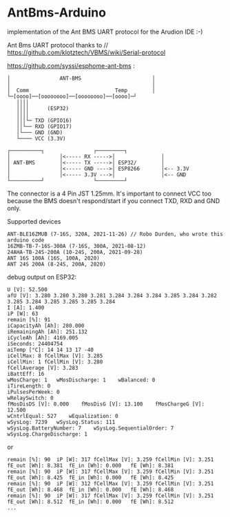 # AntBms-Arduino
implementation of the Ant BMS UART protocol for the Arudion IDE :-)

Ant Bms UART protocol thanks to   // https://github.com/klotztech/VBMS/wiki/Serial-protocol


https://github.com/syssi/esphome-ant-bms :
```
│                ANT-BMS                       │
│                                              │
│  Comm                            Temp        │
└─[oooo]──[oooooooo]──[oooooooo]──[oooo]─┘
   ││││
   ││││      (ESP32)
   ││││
   │││└─ TXD (GPIO16)
   ││└── RXD (GPIO17)
   │└─── GND (GND)
   └──── VCC (3.3V)

┌──────────┐                ┌─────────┐
│                │<----- RX ----->│               │
│ ANT-BMS        │<----- TX ----->│ ESP32/        │
│                │<----- GND ---->│ ESP8266       │<-- 3.3V
│                │<----- 3.3V --->│               │<-- GND
└──────────┘                └─────────┘
```
  
The connector is a 4 Pin JST 1.25mm. It's important to connect VCC too because the BMS doesn't respond/start if you connect TXD, RXD and GND only.

Supported devices

    ANT-BLE16ZMUB (7-16S, 320A, 2021-11-26) // Robo Durden, who wrote this arduino code
    16ZMB-TB-7-16S-300A (7-16S, 300A, 2021-08-12)
    24AHA-TB-24S-200A (10-24S, 200A, 2021-09-28)
    ANT 16S 100A (16S, 100A, 2020)
    ANT 24S 200A (8-24S, 200A, 2020)
   

debug output on ESP32:

```
U [V]: 52.500
afU [V]: 3.280 3.280 3.280 3.281 3.284 3.284 3.284 3.285 3.284 3.282 3.285 3.284 3.285 3.285 3.285 3.284
I [A]: 1.400
iP [W]: 63
remain [%]: 91
iCapacityAh [Ah]: 280.000
iRemainingAh [Ah]: 251.132
iCycleAh [Ah]: 4169.005
iSeconds: 24404754
aiTemp [°C]: 14 14 13 17 -40
iCellMax: 8	fCellMax [V]: 3.285
iCellMin: 1	fCellMin [V]: 3.280
fCellAverage [V]: 3.283
iBattEff: 16
wMosCharge: 1	wMosDischarge: 1	wBalanced: 0
iTireLength: 0
iPulsesPerWeek: 0
wRelaySwitch: 0
fMosDisDS [V]: 0.000	fMosDisG [V]: 13.100	fMosChargeG [V]: 12.500
wCntrlEqual: 527	wEqualization: 0
wSysLog: 7239	wSysLog.Status: 111
wSysLog.BatteryNumber: 7	wSysLog.SequentialOrder: 7	wSysLog.ChargeDischarge: 1
```
   
or

```
remain [%]: 90	iP [W]: 317	fCellMax [V]: 3.259	fCellMin [V]: 3.251
fE_out [Wh]: 8.381	fE_in [Wh]: 0.000	fE [Wh]: 8.381
remain [%]: 90	iP [W]: 317	fCellMax [V]: 3.259	fCellMin [V]: 3.251
fE_out [Wh]: 8.425	fE_in [Wh]: 0.000	fE [Wh]: 8.425
remain [%]: 90	iP [W]: 312	fCellMax [V]: 3.259	fCellMin [V]: 3.251
fE_out [Wh]: 8.468	fE_in [Wh]: 0.000	fE [Wh]: 8.468
remain [%]: 90	iP [W]: 317	fCellMax [V]: 3.259	fCellMin [V]: 3.251
fE_out [Wh]: 8.512	fE_in [Wh]: 0.000	fE [Wh]: 8.512
...
```
